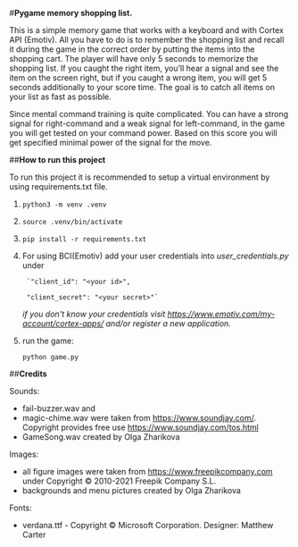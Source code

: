 #**Pygame memory shopping list.**

This is a simple memory game that works with a keyboard and with Cortex API (Emotiv). All you have to  do is to remember
the shopping list and recall it during the game in the correct order by putting the items into the shopping cart. The player will have only 5 seconds to memorize the shopping list. If you caught the right item, you’ll hear a signal and see the item on the screen right, but if you caught a wrong item, you will get 5 seconds additionally to your score time. The goal is to catch all items on your list as fast as possible. 

Since mental command training is quite complicated. You can have a strong signal for right-command and a weak signal for left-command, in the game you will get tested on your command power. Based on this score you will get specified minimal power of the signal for the move.


##**How to run this project**

To run this project it is recommended to setup a virtual environment by using requirements.txt file.

1.  `python3 -m venv .venv`
2.  `source .venv/bin/activate`
3.  `pip install -r requirements.txt`

4. For using BCI(Emotiv) add your user credentials into _user_credentials.py_ under 

        `"client_id": "<your id>",
        
        "client_secret": "<your secret>"`
        
   _if you don't know your credentials visit https://www.emotiv.com/my-account/cortex-apps/ and/or register a new application._

5. run the game: 

    `python game.py`


##**Credits**

Sounds:

- fail-buzzer.wav and 
- magic-chime.wav were taken from https://www.soundjay.com/. Copyright provides free use https://www.soundjay.com/tos.html
- GameSong.wav created by Olga Zharikova

Images: 

- all figure images were taken from https://www.freepikcompany.com under Copyright © 2010-2021 Freepik Company S.L.
- backgrounds and menu pictures created by Olga Zharikova 

Fonts:

- verdana.ttf - Copyright © Microsoft Corporation. Designer: Matthew Carter


